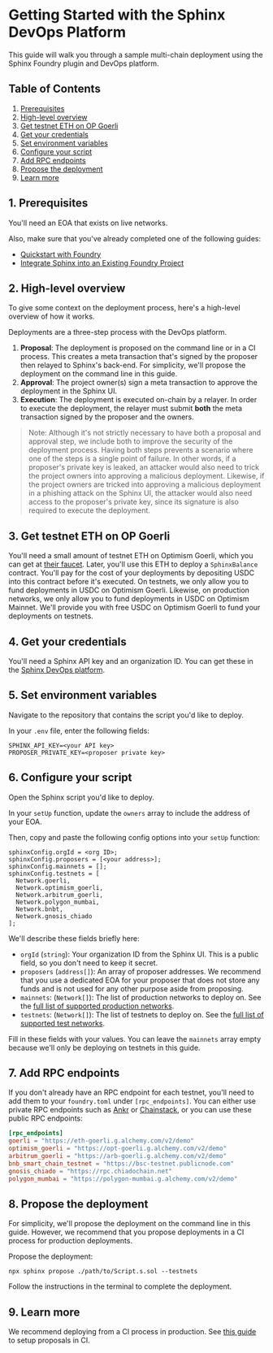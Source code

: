 # Getting Started with the Sphinx DevOps Platform

This guide will walk you through a sample multi-chain deployment using the Sphinx Foundry plugin and DevOps platform.

## Table of Contents

1. [Prerequisites](#1-prerequisites)
2. [High-level overview](#2-high-level-overview)
3. [Get testnet ETH on OP Goerli](#3-get-testnet-eth-on-op-goerli)
4. [Get your credentials](#4-get-your-credentials)
5. [Set environment variables](#5-set-environment-variables)
6. [Configure your script](#6-configure-your-script)
7. [Add RPC endpoints](#7-add-rpc-endpoints)
8. [Propose the deployment](#8-propose-the-deployment)
9. [Learn more](#9-learn-more)

## 1. Prerequisites

You'll need an EOA that exists on live networks.

Also, make sure that you've already completed one of the following guides:

* [Quickstart with Foundry](https://github.com/sphinx-labs/sphinx/blob/develop/docs/cli-quickstart.md)
* [Integrate Sphinx into an Existing Foundry Project](https://github.com/sphinx-labs/sphinx/blob/develop/docs/cli-existing-project.md)

## 2. High-level overview

To give some context on the deployment process, here's a high-level overview of how it works.

Deployments are a three-step process with the DevOps platform.

1. **Proposal**: The deployment is proposed on the command line or in a CI process. This creates a meta transaction that's signed by the proposer then relayed to Sphinx's back-end. For simplicity, we'll propose the deployment on the command line in this guide.
2. **Approval**: The project owner(s) sign a meta transaction to approve the deployment in the Sphinx UI.
3. **Execution**: The deployment is executed on-chain by a relayer. In order to execute the deployment, the relayer must submit **both** the meta transaction signed by the proposer and the owners.

> Note: Although it's not strictly necessary to have both a proposal and approval step, we include both to improve the security of the deployment process. Having both steps prevents a scenario where one of the steps is a single point of failure. In other words, if a proposer's private key is leaked, an attacker would also need to trick the project owners into approving a malicious deployment. Likewise, if the project owners are tricked into approving a malicious deployment in a phishing attack on the Sphinx UI, the attacker would also need access to the proposer's private key, since its signature is also required to execute the deployment.

## 3. Get testnet ETH on OP Goerli

You'll need a small amount of testnet ETH on Optimism Goerli, which you can get at [their faucet](https://app.optimism.io/faucet). Later, you'll use this ETH to deploy a `SphinxBalance` contract. You'll pay for the cost of your deployments by depositing USDC into this contract before it's executed. On testnets, we only allow you to fund deployments in USDC on Optimism Goerli. Likewise, on production networks, we only allow you to fund deployments in USDC on Optimism Mainnet. We'll provide you with free USDC on Optimism Goerli to fund your deployments on testnets.

## 4. Get your credentials

You'll need a Sphinx API key and an organization ID. You can get these in the [Sphinx DevOps platform](https://www.sphinx.dev/).

## 5. Set environment variables

Navigate to the repository that contains the script you'd like to deploy.

In your `.env` file, enter the following fields:
```
SPHINX_API_KEY=<your API key>
PROPOSER_PRIVATE_KEY=<proposer private key>
```

## 6. Configure your script

Open the Sphinx script you'd like to deploy.

In your `setUp` function, update the `owners` array to include the address of your EOA.

Then, copy and paste the following config options into your `setUp` function:
```
sphinxConfig.orgId = <org ID>;
sphinxConfig.proposers = [<your address>];
sphinxConfig.mainnets = [];
sphinxConfig.testnets = [
  Network.goerli,
  Network.optimism_goerli,
  Network.arbitrum_goerli,
  Network.polygon_mumbai,
  Network.bnbt,
  Network.gnosis_chiado
];
```

We'll describe these fields briefly here:
- `orgId` (`string`): Your organization ID from the Sphinx UI. This is a public field, so you don't need to keep it secret.
- `proposers` (`address[]`): An array of proposer addresses. We recommend that you use a dedicated EOA for your proposer that does not store any funds and is not used for any other purpose aside from proposing.
- `mainnets`: (`Network[]`): The list of production networks to deploy on. See the [full list of supported production networks](https://github.com/sphinx-labs/sphinx/blob/develop/docs/supported-networks.md#production-networks).
- `testnets`: (`Network[]`): The list of testnets to deploy on. See the [full list of supported test networks](https://github.com/sphinx-labs/sphinx/blob/develop/docs/supported-networks.md#test-networks).

Fill in these fields with your values. You can leave the `mainnets` array empty because we'll only be deploying on testnets in this guide.

## 7. Add RPC endpoints

If you don't already have an RPC endpoint for each testnet, you'll need to add them to your `foundry.toml` under `[rpc_endpoints]`. You can either use private RPC endpoints such as [Ankr](https://www.ankr.com/) or [Chainstack](https://chainstack.com/), or you can use these public RPC endpoints:

```toml
[rpc_endpoints]
goerli = "https://eth-goerli.g.alchemy.com/v2/demo"
optimism_goerli = "https://opt-goerli.g.alchemy.com/v2/demo"
arbitrum_goerli = "https://arb-goerli.g.alchemy.com/v2/demo"
bnb_smart_chain_testnet = "https://bsc-testnet.publicnode.com"
gnosis_chiado = "https://rpc.chiadochain.net"
polygon_mumbai = "https://polygon-mumbai.g.alchemy.com/v2/demo"
```

## 8. Propose the deployment

For simplicity, we'll propose the deployment on the command line in this guide. However, we recommend that you propose deployments in a CI process for production deployments.

Propose the deployment:

```
npx sphinx propose ./path/to/Script.s.sol --testnets
```

Follow the instructions in the terminal to complete the deployment.

## 9. Learn more

We recommend deploying from a CI process in production. See [this guide](https://github.com/sphinx-labs/sphinx/blob/develop/docs/ci-proposals.md) to setup proposals in CI.
